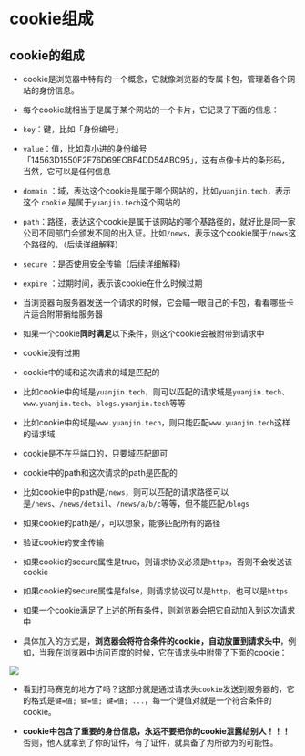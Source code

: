 # cookie组成

## cookie的组成

*   cookie是浏览器中特有的一个概念，它就像浏览器的专属卡包，管理着各个网站的身份信息。

*   每个cookie就相当于是属于某个网站的一个卡片，它记录了下面的信息：

*   `key`：键，比如「身份编号」

*   `value`：值，比如袁小进的身份编号「14563D1550F2F76D69ECBF4DD54ABC95」，这有点像卡片的条形码，当然，它可以是任何信息

*   `domain` ：域，表达这个cookie是属于哪个网站的，比如`yuanjin.tech`，表示这个 `cookie` 是属于`yuanjin.tech`这个网站的

*   `path`：路径，表达这个cookie是属于该网站的哪个基路径的，就好比是同一家公司不同部门会颁发不同的出入证。比如`/news`，表示这个cookie属于`/news`这个路径的。（后续详细解释）

*   `secure` ：是否使用安全传输（后续详细解释）

*   `expire` ：过期时间，表示该cookie在什么时候过期

*   当浏览器向服务器发送一个请求的时候，它会瞄一眼自己的卡包，看看哪些卡片适合附带捎给服务器

*   如果一个cookie**同时满足**以下条件，则这个cookie会被附带到请求中

*   cookie没有过期

*   cookie中的域和这次请求的域是匹配的

*   比如cookie中的域是`yuanjin.tech`，则可以匹配的请求域是`yuanjin.tech`、`www.yuanjin.tech`、`blogs.yuanjin.tech`等等

*   比如cookie中的域是`www.yuanjin.tech`，则只能匹配`www.yuanjin.tech`这样的请求域

*   cookie是不在乎端口的，只要域匹配即可

*   cookie中的path和这次请求的path是匹配的

*   比如cookie中的path是`/news`，则可以匹配的请求路径可以是`/news`、`/news/detail`、`/news/a/b/c`等等，但不能匹配`/blogs`

*   如果cookie的path是`/`，可以想象，能够匹配所有的路径

*   验证cookie的安全传输

*   如果cookie的secure属性是true，则请求协议必须是`https`，否则不会发送该cookie

*   如果cookie的secure属性是false，则请求协议可以是`http`，也可以是`https`

*   如果一个cookie满足了上述的所有条件，则浏览器会把它自动加入到这次请求中

*   具体加入的方式是，**浏览器会将符合条件的cookie，自动放置到请求头中**，例如，当我在浏览器中访问百度的时候，它在请求头中附带了下面的cookie：

![](http://mdrs.yuanjin.tech/img/image-20200417170328584.png)

*   看到打马赛克的地方了吗？这部分就是通过请求头`cookie`发送到服务器的，它的格式是`键=值; 键=值; 键=值; ...`，每一个键值对就是一个符合条件的cookie。

*   **cookie中包含了重要的身份信息，永远不要把你的cookie泄露给别人！！！** 否则，他人就拿到了你的证件，有了证件，就具备了为所欲为的可能性。
